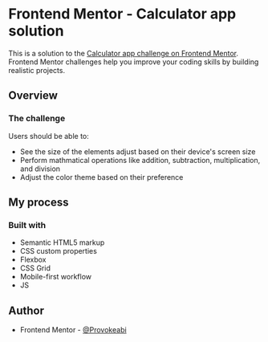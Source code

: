 # Frontend Mentor - Calculator app solution

This is a solution to the [Calculator app challenge on Frontend Mentor](https://www.frontendmentor.io/challenges/calculator-app-9lteq5N29). Frontend Mentor challenges help you improve your coding skills by building realistic projects. 



## Overview

### The challenge

Users should be able to:

- See the size of the elements adjust based on their device's screen size
- Perform mathmatical operations like addition, subtraction, multiplication, and division
- Adjust the color theme based on their preference


## My process

### Built with

- Semantic HTML5 markup
- CSS custom properties
- Flexbox
- CSS Grid
- Mobile-first workflow
- JS 



## Author

- Frontend Mentor - [@Provokeabi](https://www.frontendmentor.io/profile/Alexandra2888)


